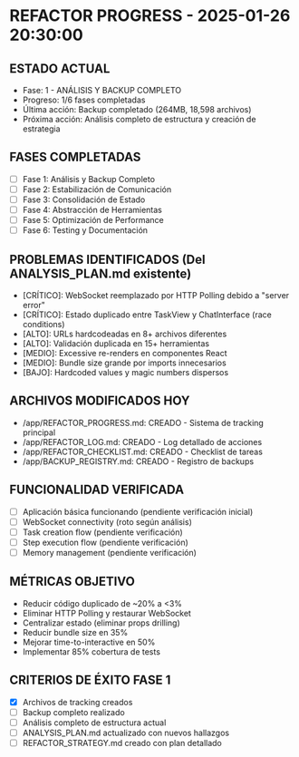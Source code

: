 # REFACTOR PROGRESS - 2025-01-26 20:30:00

## ESTADO ACTUAL
- Fase: 1 - ANÁLISIS Y BACKUP COMPLETO
- Progreso: 1/6 fases completadas
- Última acción: Backup completado (264MB, 18,598 archivos)
- Próxima acción: Análisis completo de estructura y creación de estrategia

## FASES COMPLETADAS
- [ ] Fase 1: Análisis y Backup Completo
- [ ] Fase 2: Estabilización de Comunicación  
- [ ] Fase 3: Consolidación de Estado
- [ ] Fase 4: Abstracción de Herramientas
- [ ] Fase 5: Optimización de Performance
- [ ] Fase 6: Testing y Documentación

## PROBLEMAS IDENTIFICADOS (Del ANALYSIS_PLAN.md existente)
- [CRÍTICO]: WebSocket reemplazado por HTTP Polling debido a "server error"
- [CRÍTICO]: Estado duplicado entre TaskView y ChatInterface (race conditions)
- [ALTO]: URLs hardcodeadas en 8+ archivos diferentes
- [ALTO]: Validación duplicada en 15+ herramientas
- [MEDIO]: Excessive re-renders en componentes React
- [MEDIO]: Bundle size grande por imports innecesarios
- [BAJO]: Hardcoded values y magic numbers dispersos

## ARCHIVOS MODIFICADOS HOY
- /app/REFACTOR_PROGRESS.md: CREADO - Sistema de tracking principal
- /app/REFACTOR_LOG.md: CREADO - Log detallado de acciones
- /app/REFACTOR_CHECKLIST.md: CREADO - Checklist de tareas
- /app/BACKUP_REGISTRY.md: CREADO - Registro de backups

## FUNCIONALIDAD VERIFICADA
- [ ] Aplicación básica funcionando (pendiente verificación inicial)
- [ ] WebSocket connectivity (roto según análisis)
- [ ] Task creation flow (pendiente verificación)
- [ ] Step execution flow (pendiente verificación)
- [ ] Memory management (pendiente verificación)

## MÉTRICAS OBJETIVO
- Reducir código duplicado de ~20% a <3%
- Eliminar HTTP Polling y restaurar WebSocket
- Centralizar estado (eliminar props drilling)
- Reducir bundle size en 35%
- Mejorar time-to-interactive en 50%
- Implementar 85% cobertura de tests

## CRITERIOS DE ÉXITO FASE 1
- [x] Archivos de tracking creados
- [ ] Backup completo realizado
- [ ] Análisis completo de estructura actual
- [ ] ANALYSIS_PLAN.md actualizado con nuevos hallazgos
- [ ] REFACTOR_STRATEGY.md creado con plan detallado